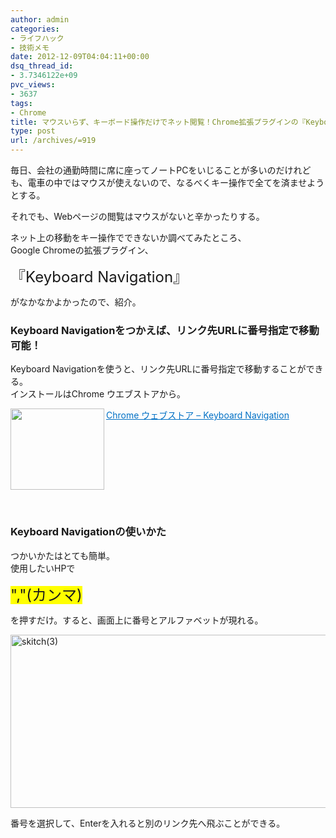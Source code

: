 ```yaml
---
author: admin
categories:
- ライフハック
- 技術メモ
date: 2012-12-09T04:04:11+00:00
dsq_thread_id:
- 3.7346122e+09
pvc_views:
- 3637
tags:
- Chrome
title: マウスいらず、キーボード操作だけでネット閲覧！Chrome拡張プラグインの『Keyboard Navigation』が心地良い
type: post
url: /archives/=919
---
```


毎日、会社の通勤時間に席に座ってノートPCをいじることが多いのだけれども、電車の中ではマウスが使えないので、なるべくキー操作で全てを済ませようとする。

それでも、Webページの閲覧はマウスがないと辛かったりする。

ネット上の移動をキー操作でできないか調べてみたところ、   
Google Chromeの拡張プラグイン、

<font size="5">『Keyboard Navigation』</font>

がなかなかよかったので、紹介。

### Keyboard Navigationをつかえば、リンク先URLに番号指定で移動可能！

Keyboard Navigationを使うと、リンク先URLに番号指定で移動することができる。   
インストールはChrome ウエブストアから。

<a href="https://chrome.google.com/webstore/detail/keyboard-navigation/abcekjakjehkpheoaadhkjfcdodpjbgk" target="_blank"><img class="alignleft" border="0" alt="" align="left" src="http://capture.heartrails.com/150x130/shadow?https://chrome.google.com/webstore/detail/keyboard-navigation/abcekjakjehkpheoaadhkjfcdodpjbgk" width="150" height="130" /></a> <a style="color: #0070c5" href="https://chrome.google.com/webstore/detail/keyboard-navigation/abcekjakjehkpheoaadhkjfcdodpjbgk" target="_blank">Chrome ウェブストア &#8211; Keyboard Navigation</a>    <img border="0" alt="" src="http://b.hatena.ne.jp/entry/image/https://chrome.google.com/webstore/detail/keyboard-navigation/abcekjakjehkpheoaadhkjfcdodpjbgk" />  <br style="clear: both" />

&#160;

### Keyboard Navigationの使いかた

つかいかたはとても簡単。   
使用したいHPで

<font style="background-color: #ffff00" size="5">","(カンマ)</font>

を押すだけ。すると、画面上に番号とアルファベットが現れる。

[<img style="background-image: none; border-right-width: 0px; padding-left: 0px; padding-right: 0px; display: inline; border-top-width: 0px; border-bottom-width: 0px; border-left-width: 0px; padding-top: 0px" title="skitch(3)" border="0" alt="skitch(3)" src="http://hmi-me.ciao.jp/wordpress/wp-content/uploads/skitch3_thumb.png" width="508" height="277" />][1]

番号を選択して、Enterを入れると別のリンク先へ飛ぶことができる。

 [1]: http://hmi-me.ciao.jp/wordpress/wp-content/uploads/skitch3.png